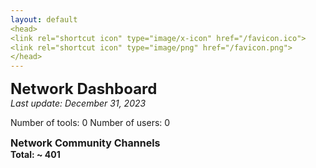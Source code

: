```yaml
---
layout: default
<head>
<link rel="shortcut icon" type="image/x-icon" href="/favicon.ico">
<link rel="shortcut icon" type="image/png" href="/favicon.png">
</head>
---
```


<b><font size="5">Network Dashboard</font></b>
<br>
_Last update: December 31, 2023_
<br>

Number of tools: 0
Number of users: 0

<b><font size="3">Network Community Channels</font></b>
<br>
<b>Total: ~ 401 </b>
